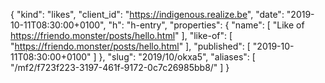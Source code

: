 {
  "kind": "likes",
  "client_id": "https://indigenous.realize.be",
  "date": "2019-10-11T08:30:00+0100",
  "h": "h-entry",
  "properties": {
    "name": [
      "Like of https://friendo.monster/posts/hello.html"
    ],
    "like-of": [
      "https://friendo.monster/posts/hello.html"
    ],
    "published": [
      "2019-10-11T08:30:00+0100"
    ]
  },
  "slug": "2019/10/okxa5",
  "aliases": [
    "/mf2/f723f223-3197-461f-9172-0c7c26985bb8/"
  ]
}
